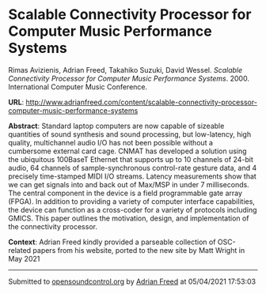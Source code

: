# Scalable Connectivity Processor for Computer Music Performance Systems

Rimas Avizienis, Adrian Freed, Takahiko Suzuki, David Wessel. *Scalable Connectivity Processor for Computer Music Performance Systems*. 2000.  International Computer Music Conference. 

**URL**: <http://www.adrianfreed.com/content/scalable-connectivity-processor-computer-music-performance-systems>

**Abstract**:  Standard laptop computers are now capable of sizeable quantities of sound synthesis and sound processing, but low-latency, high quality, multichannel audio I/O has not been possible without a cumbersome external card cage.  CNMAT has developed a solution using the ubiquitous 100BaseT Ethernet that supports up to 10 channels of 24-bit audio, 64 channels of sample-synchronous control-rate gesture data, and 4 precisely time-stamped MIDI I/O streams. Latency measurements show that we can get signals into and back out of Max/MSP in under 7 milliseconds.   The central component in the device is a field programmable gate array (FPGA).   In addition to providing a variety of computer interface capabilities, the device can function as a cross-coder for a variety of protocols including GMICS.  This paper outlines the motivation, design, and implementation of the connectivity processor. 

**Context**: Adrian Freed kindly provided a parseable collection of OSC-related papers from his website, ported to the new site by Matt Wright in May 2021

---
Submitted to [opensoundcontrol.org](https://opensoundcontrol.org) by [Adrian Freed](http://adrianfreed.com) at 05/04/2021 17:53:03

